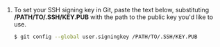 1. To set your SSH signing key in Git, paste the text below, substituting **/PATH/TO/.SSH/KEY.PUB** with the path to the public key you'd like to use.

   ```bash
   $ git config --global user.signingkey /PATH/TO/.SSH/KEY.PUB
